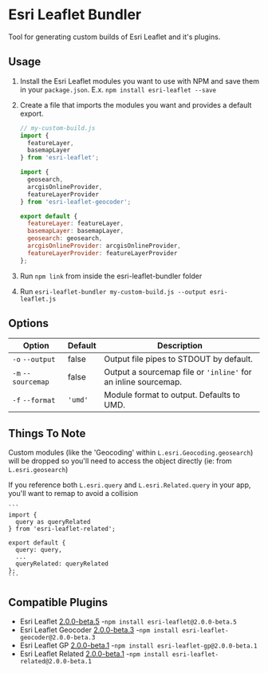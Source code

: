 # Esri Leaflet Bundler

Tool for generating custom builds of Esri Leaflet and it's plugins.

## Usage

1. Install the Esri Leaflet modules you want to use with NPM and save them in your `package.json`. E.x. `npm install esri-leaflet --save`
2. Create a file that imports the modules you want and provides a default export.

    ```js
    // my-custom-build.js
    import {
      featureLayer,
      basemapLayer
    } from 'esri-leaflet';

    import {
      geosearch,
      arcgisOnlineProvider,
      featureLayerProvider
    } from 'esri-leaflet-geocoder';

    export default {
      featureLayer: featureLayer,
      basemapLayer: basemapLayer,
      geosearch: geosearch,
      arcgisOnlineProvider: arcgisOnlineProvider,
      featureLayerProvider: featureLayerProvider
    };
    ```

3. Run `npm link` from inside the esri-leaflet-bundler folder
4. Run `esri-leaflet-bundler my-custom-build.js --output esri-leaflet.js`

## Options

Option | Default | Description
--- | --- | ---
`-o` `--output` | false | Output file pipes to STDOUT by default.
`-m` `--sourcemap` | false | Output a sourcemap file or `'inline'` for an inline sourcemap.
`-f` `--format` | `'umd'` | Module format to output. Defaults to UMD.

## Things To Note

Custom modules (like the 'Geocoding' within `L.esri.Geocoding.geosearch`) will be dropped so you'll need to access the object directly (ie: from `L.esri.geosearch`)

If you reference both `L.esri.query` and `L.esri.Related.query` in your app, you'll want to remap to avoid a collision

    ```
    import {
      query as queryRelated
    } from 'esri-leaflet-related';

    export default {
      query: query,
      ...
      queryRelated: queryRelated
    };
    ```

## Compatible Plugins

* Esri Leaflet [2.0.0-beta.5](https://github.com/Esri/esri-leaflet/releases/tag/v2.0.0-beta.5) -`npm install esri-leaflet@2.0.0-beta.5`
* Esri Leaflet Geocoder [2.0.0-beta.3](https://github.com/Esri/esri-leaflet-geocoder/releases/tag/v2.0.0-beta.3) -`npm install esri-leaflet-geocoder@2.0.0-beta.3`
* Esri Leaflet GP [2.0.0-beta.1](https://github.com/jgravois/esri-leaflet-gp/releases/tag/v2.0.0-beta.1) -`npm install esri-leaflet-gp@2.0.0-beta.1`
* Esri Leaflet Related [2.0.0-beta.1](https://github.com/jgravois/esri-leaflet-related/releases/tag/v2.0.0-beta.1) -`npm install esri-leaflet-related@2.0.0-beta.1`
